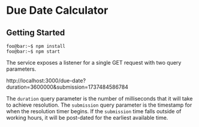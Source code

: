 # Due Date Calculator

## Getting Started

```console
foo@bar:~$ npm install
foo@bar:~$ npm start
```

The service exposes a listener for a single GET request with two query parameters.

http://localhost:3000/due-date?duration=3600000&submission=1737484586784

The `duration` query parameter is the number of milliseconds that it will take to achieve resolution. The `submission` query parameter is the timestamp for when the resolution timer begins. If the `submission` time falls outside of working hours, it will be post-dated for the earliest available time.
